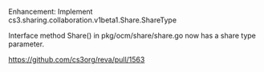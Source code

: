 Enhancement: Implement cs3.sharing.collaboration.v1beta1.Share.ShareType

Interface method Share() in pkg/ocm/share/share.go now has a share type parameter.

https://github.com/cs3org/reva/pull/1563